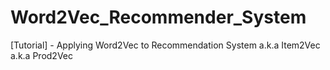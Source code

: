 # Word2Vec_Recommender_System
[Tutorial] - Applying Word2Vec to Recommendation System a.k.a Item2Vec a.k.a Prod2Vec
